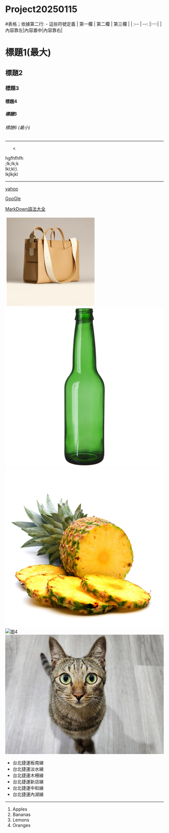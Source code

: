 # Project20250115

#表格；依據第二行: - 這些符號定義
| 第一欄 | 第二欄 | 第三欄 |
| :-- | --: |:--:|
|內容靠左|內容置中|內容靠右|

# 標題1(最大)
## 標題2
### 標題3
#### 標題4
##### 標題5
###### 標題6 (最小)


<hr>
  <ul>
     <
  </ul> hgfhfhfh<br>
   ;lk;lk;k<br>
   lkl;kl;\<br>
   lkjlkjkl<br>

<hr>

[yahoo](http://tw.yahoo.com)

[GooGle](http://www.google.com)



[MarkDown語法大全]([blog/index.html](https://hackmd.io/@eMP9zQQ0Qt6I8Uqp2Vqy6w/SyiOheL5N/%2FBVqowKshRH246Q7UDyodFA))

![圖1](img/newtote_704x928.png)</a>
![圖2](img/BottleG.jpg)</a>
![圖3](img/pineapple.jpg)</a>
![圖4](img/貓.jpg)</a>
![圖5](img/cat.jpg)</a>

<ul type="disk">
<li>台北捷運板南線</li>
<li>台北捷運淡水線</li>
<li>台北捷運木柵線</li>
<li>台北捷運新店線</li>
<li>台北捷運中和線</li>
<li>台北捷運內湖線</li>
</ul>

<hr>
<ol type="1">
<li>Apples</li>
<li>Bananas</li>
<li>Lemons</li>
<li>Oranges</li>
</ol>


   
